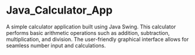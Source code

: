 # Java_Calculator_App

A simple calculator application built using Java Swing. This calculator performs basic arithmetic operations such as addition, subtraction, multiplication, and division. The user-friendly graphical interface allows for seamless number input and calculations.
